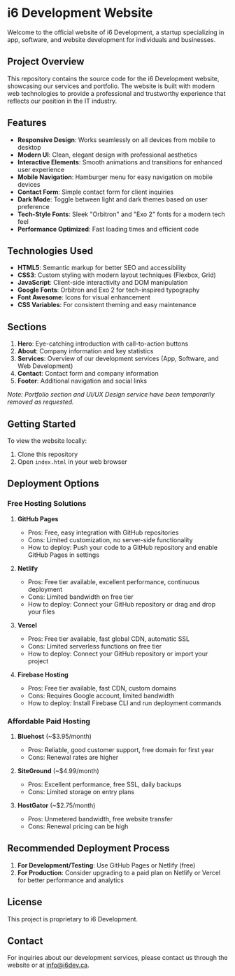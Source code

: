 # i6 Development Website

Welcome to the official website of i6 Development, a startup specializing in app, software, and website development for individuals and businesses.

## Project Overview

This repository contains the source code for the i6 Development website, showcasing our services and portfolio. The website is built with modern web technologies to provide a professional and trustworthy experience that reflects our position in the IT industry.

## Features

- **Responsive Design**: Works seamlessly on all devices from mobile to desktop
- **Modern UI**: Clean, elegant design with professional aesthetics
- **Interactive Elements**: Smooth animations and transitions for enhanced user experience
- **Mobile Navigation**: Hamburger menu for easy navigation on mobile devices
- **Contact Form**: Simple contact form for client inquiries
- **Dark Mode**: Toggle between light and dark themes based on user preference
- **Tech-Style Fonts**: Sleek "Orbitron" and "Exo 2" fonts for a modern tech feel
- **Performance Optimized**: Fast loading times and efficient code

## Technologies Used

- **HTML5**: Semantic markup for better SEO and accessibility
- **CSS3**: Custom styling with modern layout techniques (Flexbox, Grid)
- **JavaScript**: Client-side interactivity and DOM manipulation
- **Google Fonts**: Orbitron and Exo 2 for tech-inspired typography
- **Font Awesome**: Icons for visual enhancement
- **CSS Variables**: For consistent theming and easy maintenance

## Sections

1. **Hero**: Eye-catching introduction with call-to-action buttons
2. **About**: Company information and key statistics
3. **Services**: Overview of our development services (App, Software, and Web Development)
4. **Contact**: Contact form and company information
5. **Footer**: Additional navigation and social links

*Note: Portfolio section and UI/UX Design service have been temporarily removed as requested.*

## Getting Started

To view the website locally:

1. Clone this repository
2. Open `index.html` in your web browser

## Deployment Options

### Free Hosting Solutions

1. **GitHub Pages**
   - Pros: Free, easy integration with GitHub repositories
   - Cons: Limited customization, no server-side functionality
   - How to deploy: Push your code to a GitHub repository and enable GitHub Pages in settings

2. **Netlify**
   - Pros: Free tier available, excellent performance, continuous deployment
   - Cons: Limited bandwidth on free tier
   - How to deploy: Connect your GitHub repository or drag and drop your files

3. **Vercel**
   - Pros: Free tier available, fast global CDN, automatic SSL
   - Cons: Limited serverless functions on free tier
   - How to deploy: Connect your GitHub repository or import your project

4. **Firebase Hosting**
   - Pros: Free tier available, fast CDN, custom domains
   - Cons: Requires Google account, limited bandwidth
   - How to deploy: Install Firebase CLI and run deployment commands

### Affordable Paid Hosting

1. **Bluehost** (~$3.95/month)
   - Pros: Reliable, good customer support, free domain for first year
   - Cons: Renewal rates are higher

2. **SiteGround** (~$4.99/month)
   - Pros: Excellent performance, free SSL, daily backups
   - Cons: Limited storage on entry plans

3. **HostGator** (~$2.75/month)
   - Pros: Unmetered bandwidth, free website transfer
   - Cons: Renewal pricing can be high

## Recommended Deployment Process

1. **For Development/Testing**: Use GitHub Pages or Netlify (free)
2. **For Production**: Consider upgrading to a paid plan on Netlify or Vercel for better performance and analytics

## License

This project is proprietary to i6 Development.

## Contact

For inquiries about our development services, please contact us through the website or at info@i6dev.ca.